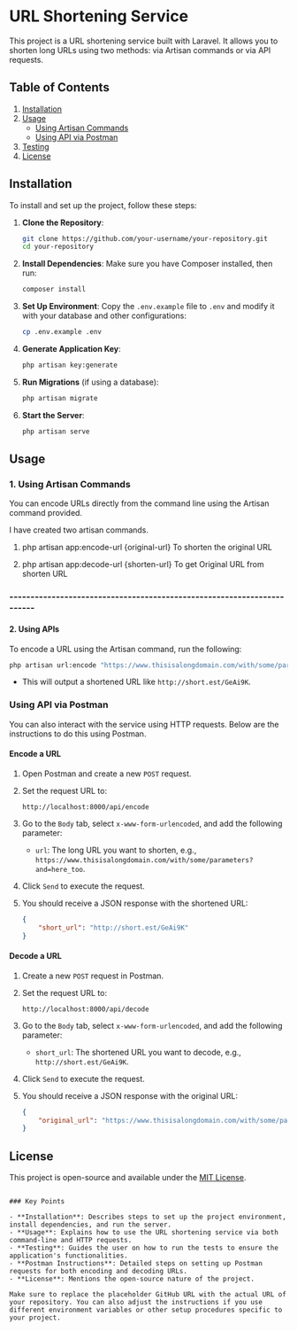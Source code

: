 # URL Shortening Service

This project is a URL shortening service built with Laravel. It allows you to shorten long URLs using two methods: via Artisan commands or via API requests.

## Table of Contents

1. [Installation](#installation)
2. [Usage](#usage)
    - [Using Artisan Commands](#using-artisan-commands)
    - [Using API via Postman](#using-api-via-postman)
3. [Testing](#testing)
4. [License](#license)

## Installation

To install and set up the project, follow these steps:

1. **Clone the Repository**:

    ```bash
    git clone https://github.com/your-username/your-repository.git
    cd your-repository
    ```

2. **Install Dependencies**:
   Make sure you have Composer installed, then run:

    ```bash
    composer install
    ```

3. **Set Up Environment**:
   Copy the `.env.example` file to `.env` and modify it with your database and other configurations:

    ```bash
    cp .env.example .env
    ```

4. **Generate Application Key**:

    ```bash
    php artisan key:generate
    ```

5. **Run Migrations** (if using a database):

    ```bash
    php artisan migrate
    ```

6. **Start the Server**:
    ```bash
    php artisan serve
    ```

## Usage

### 1. Using Artisan Commands

You can encode URLs directly from the command line using the Artisan command provided.

I have created two artisan commands.

1. php artisan app:encode-url {original-url}
   To shorten the original URL

2. php artisan app:decode-url {shorten-url}
   To get Original URL from shorten URL

### -----------------------------------------------------------------------

#### 2. Using APIs

To encode a URL using the Artisan command, run the following:

```bash
php artisan url:encode "https://www.thisisalongdomain.com/with/some/parameters?and=here_too"
```

-   This will output a shortened URL like `http://short.est/GeAi9K`.

### Using API via Postman

You can also interact with the service using HTTP requests. Below are the instructions to do this using Postman.

#### Encode a URL

1. Open Postman and create a new `POST` request.
2. Set the request URL to:
    ```
    http://localhost:8000/api/encode
    ```
3. Go to the `Body` tab, select `x-www-form-urlencoded`, and add the following parameter:

    - `url`: The long URL you want to shorten, e.g., `https://www.thisisalongdomain.com/with/some/parameters?and=here_too`.

4. Click `Send` to execute the request.

5. You should receive a JSON response with the shortened URL:
    ```json
    {
        "short_url": "http://short.est/GeAi9K"
    }
    ```

#### Decode a URL

1. Create a new `POST` request in Postman.
2. Set the request URL to:
    ```
    http://localhost:8000/api/decode
    ```
3. Go to the `Body` tab, select `x-www-form-urlencoded`, and add the following parameter:

    - `short_url`: The shortened URL you want to decode, e.g., `http://short.est/GeAi9K`.

4. Click `Send` to execute the request.

5. You should receive a JSON response with the original URL:
    ```json
    {
        "original_url": "https://www.thisisalongdomain.com/with/some/parameters?and=here_too"
    }
    ```

## License

This project is open-source and available under the [MIT License](LICENSE).

```

### Key Points

- **Installation**: Describes steps to set up the project environment, install dependencies, and run the server.
- **Usage**: Explains how to use the URL shortening service via both command-line and HTTP requests.
- **Testing**: Guides the user on how to run the tests to ensure the application's functionalities.
- **Postman Instructions**: Detailed steps on setting up Postman requests for both encoding and decoding URLs.
- **License**: Mentions the open-source nature of the project.

Make sure to replace the placeholder GitHub URL with the actual URL of your repository. You can also adjust the instructions if you use different environment variables or other setup procedures specific to your project.
```
